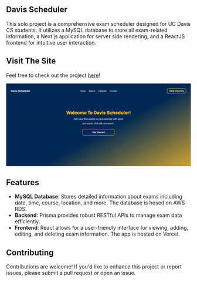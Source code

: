 ## Davis Scheduler
This solo project is a comprehensive exam scheduler designed for UC Davis CS students. It utilizes a MySQL database to store all exam-related information, a Next.js application for server side rendering, and a ReactJS frontend for intuitive user interaction. 

## Visit The Site
Feel free to check out the project [here](https://davis-scheduler.vercel.app)!

![Davis Scheduler Screenshot](webpage_ss.png)

## Features
- **MySQL Database**: Stores detailed information about exams including date, time, course, location, and more. The database is hosed on AWS RDS. 
- **Backend**: Prisma provides robust RESTful APIs to manage exam data efficiently.
- **Frontend**: React allows for a user-friendly interface for viewing, adding, editing, and deleting exam information. The app is hosted on Vercel.

## Contributing
Contributions are welcome! If you'd like to enhance this project or report issues, please submit a pull request or open an issue.
